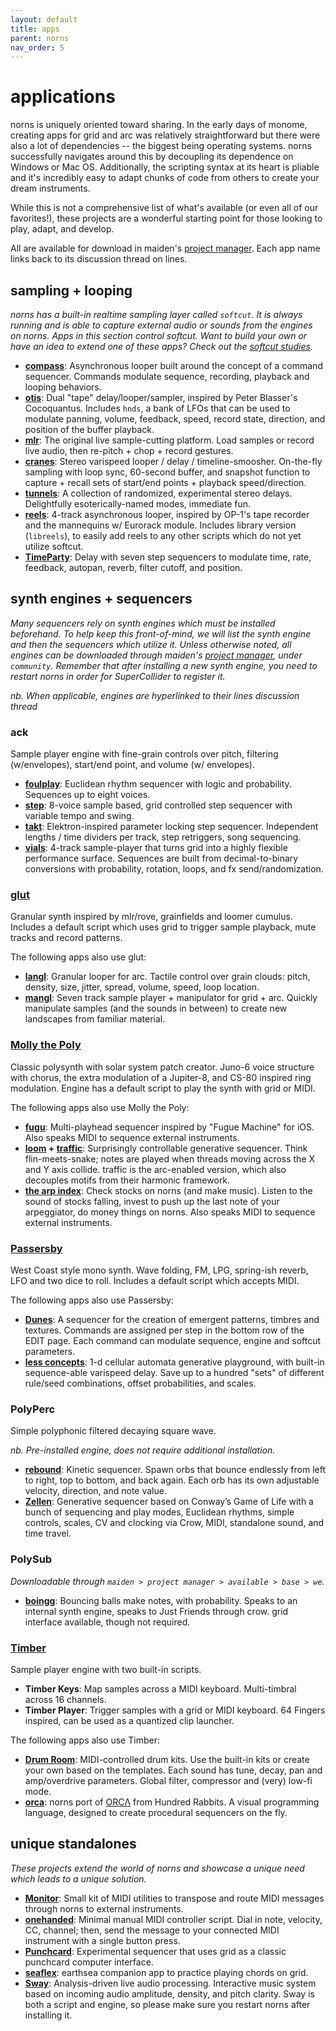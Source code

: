 ```yaml
---
layout: default
title: apps
parent: norns
nav_order: 5
---
```


# applications

norns is uniquely oriented toward sharing. In the early days of monome, creating apps for grid and arc was relatively straightforward but there were also a lot of dependencies -- the biggest being operating systems. norns successfully navigates around this by decoupling its dependence on Windows or Mac OS. Additionally, the scripting syntax at its heart is pliable and it's incredibly easy to adapt chunks of code from others to create your dream instruments.

While this is not a comprehensive list of what's available (or even all of our favorites!), these projects are a wonderful starting point for those looking to play, adapt, and develop.

All are available for download in maiden's [project manager](maiden/#project-manager). Each app name links back to its discussion thread on lines.

## sampling + looping

*norns has a built-in realtime sampling layer called `softcut`. It is always running and is able to capture external audio or sounds from the engines on norns. Apps in this section control softcut. Want to build your own or have an idea to extend one of these apps? Check out the [softcut studies](https://llllllll.co/t/norns-softcut-studies/23585).*

- **[compass](https://llllllll.co/t/compass/25192)**: Asynchronous looper built around the concept of a command sequencer. Commands modulate sequence, recording, playback and looping behaviors.
- **[otis](https://llllllll.co/t/22149)**: Dual "tape" delay/looper/sampler, inspired by Peter Blasser's Cocoquantus. Includes `hnds`, a bank of LFOs that can be used to modulate panning, volume, feedback, speed, record state, direction, and position of the buffer playback.
- **[mlr](https://llllllll.co/t/mlr-norns/21145)**: The original live sample-cutting platform. Load samples or record live audio, then re-pitch + chop + record gestures.
- **[cranes](https://llllllll.co/t/cranes/21207)**: Stereo varispeed looper / delay / timeline-smoosher. On-the-fly sampling with loop sync, 60-second buffer, and snapshot function to capture + recall sets of start/end points + playback speed/direction.
- **[tunnels](https://llllllll.co/t/tunnels/21973)**: A collection of randomized, experimental stereo delays. Delightfully esoterically-named modes, immediate fun.
- **[reels](https://llllllll.co/t/reels/21030)**: 4-track asynchronous looper, inspired by OP-1's tape recorder and the mannequins w/ Eurorack module. Includes library version (`libreels`), to easily add reels to any other scripts which do not yet utilize softcut.
- **[TimeParty](https://llllllll.co/t/timeparty/22837)**: Delay with seven step sequencers to modulate time, rate, feedback, autopan, reverb, filter cutoff, and position.

## synth engines + sequencers

*Many sequencers rely on synth engines which must be installed beforehand. To help keep this front-of-mind, we will list the synth engine and then the sequencers which utilize it. Unless otherwise noted, all engines can be downloaded through maiden's [project manager](../norns/maiden/#project-manager), under `community`. Remember that after installing a new synth engine, you need to restart norns in order for SuperCollider to register it.*

*nb. When applicable, engines are hyperlinked to their lines discussion thread*

### **ack**
Sample player engine with fine-grain controls over pitch, filtering (w/envelopes), start/end point, and volume (w/ envelopes).

- **[foulplay](https://llllllll.co/t/foulplay/21081)**: Euclidean rhythm sequencer with logic and probability. Sequences up to eight voices.
- **[step](https://llllllll.co/t/step/21093)**: 8-voice sample based, grid controlled step sequencer with variable tempo and swing.
- **[takt](https://llllllll.co/t/takt/21032)**: Elektron-inspired parameter locking step sequencer. Independent lengths / time dividers per track, step retriggers, song sequencing.
- **[vials](https://llllllll.co/t/vials/23109)**: 4-track sample-player that turns grid into a highly flexible performance surface. Sequences are built from decimal-to-binary conversions with probability, rotation, loops, and fx send/randomization.

### **[glut](https://llllllll.co/t/glut/21175)**
Granular synth inspired by mlr/rove, grainfields and loomer cumulus. Includes a default script which uses grid to trigger sample playback, mute tracks and record patterns.

The following apps also use glut:

- **[langl](https://llllllll.co/t/langl/26931)**: Granular looper for arc. Tactile control over grain clouds: pitch, density, size, jitter, spread, volume, speed, loop location.
- **[mangl](https://llllllll.co/t/mangl/21066)**: Seven track sample player + manipulator for grid + arc. Quickly manipulate samples (and the sounds in between) to create new landscapes from familiar material.

### **[Molly the Poly](https://llllllll.co/t/molly-the-poly/21090)**
Classic polysynth with solar system patch creator. Juno-6 voice structure with chorus, the extra modulation of a Jupiter-8, and CS-80 inspired ring modulation. Engine has a default script to play the synth with grid or MIDI.

The following apps also use Molly the Poly:

- **[fugu](https://llllllll.co/t/fugu/21033)**: Multi-playhead sequencer inspired by "Fugue Machine" for iOS. Also speaks MIDI to sequence external instruments.
- **[loom](https://llllllll.co/t/loom/21091) + [traffic]((https://llllllll.co/t/traffic/21262))**: Surprisingly controllable generative sequencer. Think flin-meets-snake; notes are played when threads moving across the X and Y axis collide. traffic is the arc-enabled version, which also decouples motifs from their harmonic framework.
- **[the arp index](https://llllllll.co/t/the-arp-index/25182)**: Check stocks on norns (and make music). Listen to the sound of stocks falling, invest to push up the last note of your arpeggiator, do money things on norns. Also speaks MIDI to sequence external instruments.

### **[Passersby](https://llllllll.co/t/passersby/21089)**
West Coast style mono synth. Wave folding, FM, LPG, spring-ish reverb, LFO and two dice to roll. Includes a default script which accepts MIDI.

The following apps also use Passersby:

- **[Dunes](https://llllllll.co/t/dunes/24790)**: A sequencer for the creation of emergent patterns, timbres and textures. Commands are assigned per step in the bottom row of the EDIT page. Each command can modulate sequence, engine and softcut parameters.
- **[less concepts](https://llllllll.co/t/less-concepts/21109)**: 1-d cellular automata generative playground, with built-in sequence-able varispeed delay. Save up to a hundred "sets" of different rule/seed combinations, offset probabilities, and scales.

### **PolyPerc**
Simple polyphonic filtered decaying square wave.

*nb. Pre-installed engine, does not require additional installation.*

- **[rebound](https://llllllll.co/t/rebound/23243)**: Kinetic sequencer. Spawn orbs that bounce endlessly from left to right, top to bottom, and back again. Each orb has its own adjustable velocity, direction, and note value.
- **[Zellen](https://llllllll.co/t/zellen/21107)**: Generative sequencer based on Conway’s Game of Life with a bunch of sequencing and play modes, Euclidean rhythms, simple controls, scales, CV and clocking via Crow, MIDI, standalone sound, and time travel.

### **PolySub**
*Downloadable through `maiden > project manager > available > base > we`.*

- **[boingg](https://llllllll.co/t/boingg/26536)**: Bouncing balls make notes, with probability. Speaks to an internal synth engine, speaks to Just Friends through crow. grid interface available, though not required.

### **[Timber](https://llllllll.co/t/timber/21407)**
Sample player engine with two built-in scripts.

- **Timber Keys**: Map samples across a MIDI keyboard. Multi-timbral across 16 channels.
- **Timber Player**: Trigger samples with a grid or MIDI keyboard. 64 Fingers inspired, can be used as a quantized clip launcher.

The following apps also use Timber:

- **[Drum Room](https://llllllll.co/t/drum-room/23467)**: MIDI-controlled drum kits. Use the built-in kits or create your own based on the templates. Each sound has tune, decay, pan and amp/overdrive parameters. Global filter, compressor and (very) low-fi mode.
- **[orca](https://llllllll.co/t/orca/22492)**: norns port of [ORCΛ](https://100r.co/pages/orca.html) from Hundred Rabbits. A visual programming language, designed to create procedural sequencers on the fly.

## unique standalones

*These projects extend the world of norns and showcase a unique need which leads to a unique solution.*

- **[Monitor](https://llllllll.co/t/monitor/23273)**: Small kit of MIDI utilities to transpose and route MIDI messages through norns to external instruments.
- **[onehanded](https://llllllll.co/t/onehanded/25869/1)**: Minimal manual MIDI controller script. Dial in note, velocity, CC, channel; then, send the message to your connected MIDI instrument with a single button press.
- **[Punchcard](https://llllllll.co/t/punchcard/23557)**: Experimental sequencer that uses grid as a classic punchcard computer interface.
- **[seaflex](https://llllllll.co/t/seaflex/23209)**: earthsea companion app to practice playing chords on grid.
- **[Sway](https://llllllll.co/t/sway/21117)**: Analysis-driven live audio processing. Interactive music system based on incoming audio amplitude, density, and pitch clarity. Sway is both a script and engine, so please make sure you restart norns after installing it.